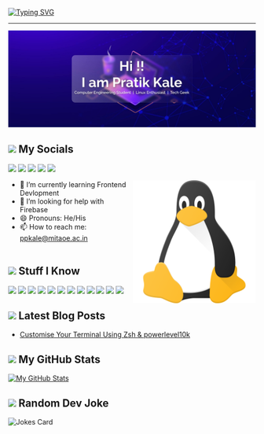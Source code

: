 [![Typing SVG](https://readme-typing-svg.herokuapp.com?font=Helvetica&color=1D0AF6&size=30&center=true&vCenter=true&width=900&lines=Hello+World+!+🌎+;Namaste+Duniya+!+🌎+;Hallo+Welt+!+🌎+;Ciao+mondo+!+🌎+;Hola+Mundo+!+🌎)](https://git.io/typing-svg)
<hr>

<img href="https://pratikkale.biz" src="namecard.jpg">

<h2><img src="https://media.giphy.com/media/2Wg89Ea84IMmkxMngo/giphy.gif" height="20"> My Socials</h2>
<p>
  <a href="mailto:ppkale@mitaoe.ac.in" target="_blank"><img height="28" src = "https://img.shields.io/badge/gmail-c14438?&style=for-the-badge&logo=gmail&logoColor=white"></a>
  <a href="https://www.linkedin.com/in/pratik-kale135" target="_blank"> <img height="28" src = "https://img.shields.io/badge/-LinkedIn-0e76a8?style=for-the-badge&logo=Linkedin&logoColor=white"></a>
  <a href="https://twitter.com/Pratik_kale135" target="_blank"><img height="28" src = "https://img.shields.io/badge/-Twitter-00acee?style=for-the-badge&logo=Twitter&logoColor=white"></a>
  <a href="https://dev.to/pratik_kale" target="_blank"><img height="30" src = "https://img.shields.io/badge/DEV.TO-%230A0A0A.svg?&style=for-the-badge&logo=dev-dot-to&logoColor=white"></a>
  <a href="https://instagram.com/prato.grapher" target="_blank"><img height="28" src = "https://img.shields.io/badge/-Instagram-e95950?style=for-the-badge&logo=Instagram&logoColor=white"></a>
</p>

<img align ="right" src = "linux.png" width="250" height="250">

- 🌱 I’m currently learning Frontend Devlopment
- 🤔 I’m looking for help with Firebase
- 😄 Pronouns: He/His
- 📫 How to reach me: ppkale@mitaoe.ac.in
<br></br>

<h2><img src="https://media.giphy.com/media/VdoIFLsMIlwzfKD520/giphy.gif" height="20"> Stuff I Know</h2>                                                                                                                       

<p>
<img src="https://img.shields.io/badge/-HTML5-E34F26?style=flat-square&logo=html5&logoColor=white" height="25"> 
<img src="https://img.shields.io/badge/-CSS3-1572B6?style=flat-square&logo=css3" height="25"> 
<img src="https://img.shields.io/badge/-C-F7DF1E?style=flat-square&logo=C&logoColor=black" height="25"> 
<img src="https://img.shields.io/badge/-C++-00599C?style=flat-square&logo=c" height="25"> 
<img src="https://img.shields.io/badge/-Linux-black?style=flat-square&logo=Linux" height="25"> 
<img src="https://img.shields.io/badge/-Git-black?style=flat-square&logo=git" height="25"> 
<img src="https://img.shields.io/badge/-GitHub-181717?style=flat-square&logo=github" height="25"> 
<img src="https://img.shields.io/badge/-MongoDB-47A248?style=flat-square&logo=mongodb&logoColor=white" height="25"> 
<img src="https://img.shields.io/badge/-Docker-black?style=flat-square&logo=docker&logoColor=blue" height="25"> 
<img src="https://img.shields.io/badge/-Figma-F24E1E?style=flat-square&logo=figma&logoColor=white" height="25">
<img src="https://img.shields.io/badge/-Canva-20c4cb?style=flat-square&logo=canva&logoColor=white" height="25">
<img src="https://img.shields.io/badge/-Illustrator-ff9a00?style=flat-square&logo=adobe-illustrator&logoColor=white" height="25">
</p>

<h2><img src="https://media.tenor.com/images/53c12fa1c7796563263bb5e4a34b1dfc/tenor.gif" height="20"> Latest Blog Posts</h2>  

<!-- BLOG-POST-LIST:START -->
- [Customise Your Terminal Using Zsh & powerlevel10k](https://dev.to/pratik_kale/customise-your-terminal-using-zsh-powerlevel10k-1og5)
<!-- BLOG-POST-LIST:END -->

<h2><img src="https://media.giphy.com/media/cj87CxfRtrUifF3Ryk/giphy.gif" height="25"> My GitHub Stats</h2>

[![My GitHub Stats](https://github-readme-stats.vercel.app/api?username=pratik-kale20&theme=midnight-purple&show_icons=true&include_all_commits=true&count_private=true&hide_border=true)](https://github-readme-stats.vercel.app/api?username=pratik-kale20&theme=midnight-purple&include_all_commits=true&count_private=true)

<h2><img src="https://media.tenor.com/images/2c67c79dca6f61769ff19a3d23e7a37f/tenor.gif" height="25"> Random Dev Joke</h2>


![Jokes Card](https://readme-jokes.vercel.app/api?bgColor=%23000&textColor=%23ffff&qColor=%23ffffff&aColor=%23ffffff&borderColor=%23&codeColor=%23ffffff)
             
<!--
**pratik-kale20/pratik-kale20** is a ✨ _special_ ✨ repository because its `README.md` (this file) appears on your GitHub profile.

Here are some ideas to get you started:

- 🔭 I’m currently working on ...
- 🌱 I’m currently learning ...
- 👯 I’m looking to collaborate on ...
- 🤔 I’m looking for help with ...
- 💬 Ask me about ...
- 📫 How to reach me: ...
- 😄 Pronouns: ...
- ⚡ Fun fact: ...
-->
